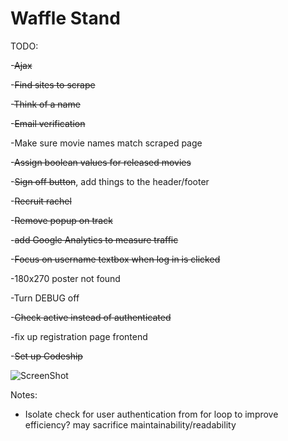 Waffle Stand
==============
TODO:

-~~Ajax~~

-~~Find sites to scrape~~

-~~Think of a name~~

-~~Email verification~~

-Make sure movie names match scraped page

-~~Assign boolean values for released movies~~

-~~Sign off button~~, add things to the header/footer

-~~Recruit rachel~~

-~~Remove popup on track~~

-~~add Google Analytics to measure traffic~~

-~~Focus on username textbox when log in is clicked~~

-180x270 poster not found

-Turn DEBUG off

-~~Check active instead of authenticated~~

-fix up registration page frontend

-~~Set up Codeship~~

![ScreenShot](https://www.codeship.io/projects/55164c60-73fc-0131-cfa6-0ac1c27b3fd0/status)

Notes:

- Isolate check for user authentication from for loop to improve efficiency? may sacrifice maintainability/readability
